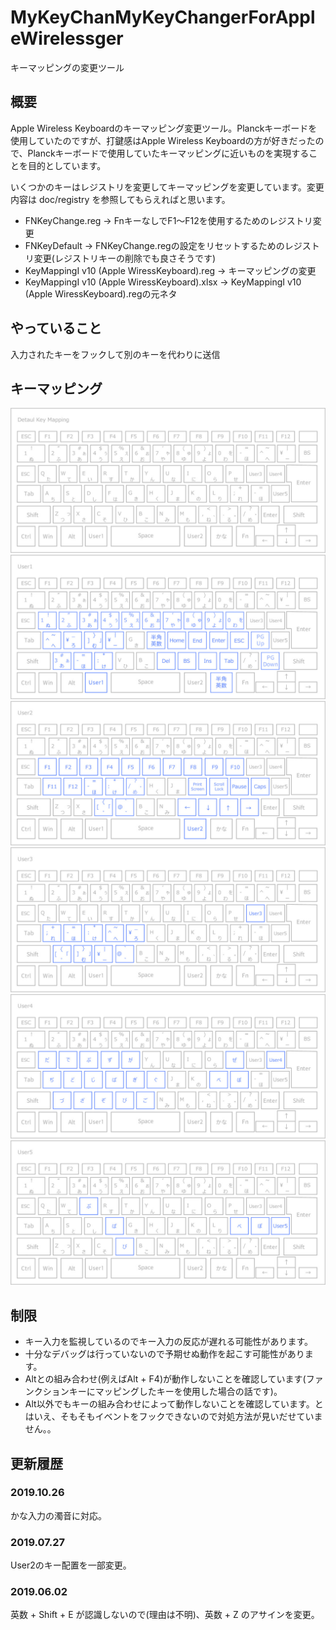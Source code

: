 # MyKeyChanMyKeyChangerForAppleWirelessger
キーマッピングの変更ツール


## 概要
Apple Wireless Keyboardのキーマッピング変更ツール。Planckキーボードを使用していたのですが、打鍵感はApple Wireless Keyboardの方が好きだったので、Planckキーボードで使用していたキーマッピングに近いものを実現することを目的としています。

いくつかのキーはレジストリを変更してキーマッピングを変更しています。変更内容は doc/registry を参照してもらえればと思います。
* FNKeyChange.reg → FnキーなしでF1～F12を使用するためのレジストリ変更
* FNKeyDefault → FNKeyChange.regの設定をリセットするためのレジストリ変更(レジストリキーの削除でも良さそうです)
* KeyMappingI v10 (Apple WiressKeyboard).reg → キーマッピングの変更
* KeyMappingI v10 (Apple WiressKeyboard).xlsx → KeyMappingI v10 (Apple WiressKeyboard).regの元ネタ

## やっていること
入力されたキーをフックして別のキーを代わりに送信


## キーマッピング
![00_base](https://github.com/OSN-DEV/MyKeyChangerForAppleWireless/blob/master/doc/keymaping/00_base.jpg?raw=true)
![01_User1](https://github.com/OSN-DEV/MyKeyChangerForAppleWireless/blob/master/doc/keymaping/01_User1.jpg?raw=true)
![02_User2](https://github.com/OSN-DEV/MyKeyChangerForAppleWireless/blob/master/doc/keymaping/02_User2.jpg?raw=true)
![03_User3](https://github.com/OSN-DEV/MyKeyChangerForAppleWireless/blob/master/doc/keymaping/03_User3.jpg?raw=true)
![04_User4](https://github.com/OSN-DEV/MyKeyChangerForAppleWireless/blob/master/doc/keymaping/04_User4.jpg?raw=true)
![05_User5](https://github.com/OSN-DEV/MyKeyChangerForAppleWireless/blob/master/doc/keymaping/05_User5.jpg?raw=true)


## 制限
* キー入力を監視しているのでキー入力の反応が遅れる可能性があります。 
* 十分なデバッグは行っていないので予期せぬ動作を起こす可能性があります。
* Altとの組み合わせ(例えばAlt + F4)が動作しないことを確認しています(ファンクションキーにマッピングしたキーを使用した場合の話です)。
* Alt以外でもキーの組み合わせによって動作しないことを確認しています。とはいえ、そもそもイベントをフックできないので対処方法が見いだせていません。。

## 更新履歴
### 2019.10.26
かな入力の濁音に対応。

### 2019.07.27
User2のキー配置を一部変更。

### 2019.06.02
英数 + Shift + E が認識しないので(理由は不明)、英数 + Z のアサインを変更。


